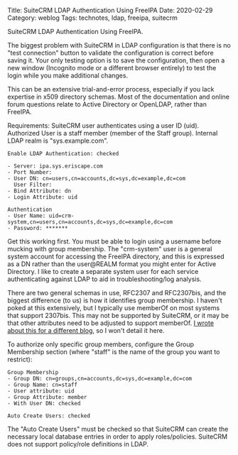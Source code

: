 Title: SuiteCRM LDAP Authentication Using FreeIPA
Date: 2020-02-29
Category: weblog
Tags: technotes, ldap, freeipa, suitecrm

SuiteCRM LDAP Authentication Using FreeIPA.

The biggest problem with SuiteCRM in LDAP configuration is that there is no "test connection" button to validate the configuration is correct before saving it. Your only testing option is to save the configuration, then open a new window (Incognito mode or a different browser entirely) to test the login while you make additional changes.

This can be an extensive trial-and-error process, especially if you lack expertise in x509 directory schemas.  Most of the documentation and online forum questions relate to Active Directory or OpenLDAP, rather than FreeIPA.

Requirements:
SuiteCRM user authenticates using a user ID (uid).
Authorized User is a staff member (member of the Staff group).
Internal LDAP realm is "sys.example.com".

```
Enable LDAP Authentication: checked

- Server: ipa.sys.eriscape.com
- Port Number:
- User DN: cn=users,cn=accounts,dc=sys,dc=example,dc=com
  User Filter:
- Bind Attribute: dn
- Login Attribute: uid

Authentication
- User Name: uid=crm-system,cn=users,cn=accounts,dc=sys,dc=example,dc=com
- Password: *******
```

Get this working first. You must be able to login using a username before mucking with group membership.
The "crm-system" user is a general system account for accessing the FreeIPA directory, and this is expressed as a DN rather than the user@REALM format you might enter for Active Directory. I like to create a separate system user for each service authenticating against LDAP to aid in troubleshooting/log analysis.

There are two general schemas in use, RFC2307 and RFC2307bis, and the biggest difference (to us) is how it identifies group membership. I haven't poked at this extensively, but I typically use memberOf on most systems that support 2307bis. This may not be supported by SuiteCRM, or it may be that other attributes need to be adjusted to support memberOf. [I wrote about this for a different blog](https://unofficialaciguide.com/2019/07/31/ldap-schemas-for-aci-administrators-rfc2307-vs-rfc2307bis/), so I won't detail it here.

To authorize only specific group members, configure the Group Membership section (where "staff" is the name of the group you want to restrict):

```
Group Membership
- Group DN: cn=groups,cn=accounts,dc=sys,dc=example,dc=com
- Group Name: cn=staff
- User attribute: uid
- Group Attribute: member
- With User DN: checked

Auto Create Users: checked
```

The "Auto Create Users" must be checked so that SuiteCRM can create the necessary local database entries in order to apply roles/policies. SuiteCRM does not support policy/role definitions in LDAP.
